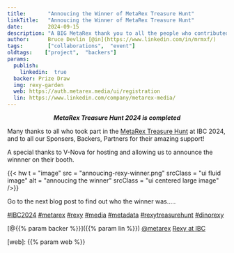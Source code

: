 ```yaml
---
title:       "Annoucing the Winner of MetaRex Treasure Hunt"
linkTitle:   "Annoucing the Winner of MetaRex Treasure Hunt"
date:        2024-09-15
description: "A BIG MetaRex thank you to all the people who contributed to the MetaRex Treasure Hunt"
author:      Bruce Devlin [@in](https://www.linkedin.com/in/mrmxf/)
tags:        ["collaborations",  "event"]
oldtags:    ["project",  "backers"]
params:
  publish:
    linkedin:  true
  backer: Prize Draw
  img: rexy-garden
  web: https://auth.metarex.media/ui/registration
  lin: https://www.linkedin.com/company/metarex-media/
---
```


**<p style = "text-align:center;"><span class = "ui purple text">_MetaRex Treasure Hunt 2024 is completed_</span></p>**

Many thanks to all who took part in the [MetaRex Treasure Hunt] at IBC 2024, and to all our Sponsers, Backers, Partners for their amazing support! 

A special thanks to V-Nova for hosting and allowing us to announce the winnner on their booth.  

{{< hw t = "image"
   src = "annoucing-rexy-winner.png" 
   srcClass = "ui fluid image"
   alt = "annoucing the winner" 
   srcClass = "ui centered large image"
/>}}

Go to the next blog post to find out who the winner was.....

[#IBC2024](https://www.linkedin.com/search/results/all/?keywords=%23IBC2024)
[#metarex](https://www.linkedin.com/search/results/all/?keywords=%23metarex)
[#rexy](https://www.linkedin.com/search/results/all/?keywords=%23rexy)
[#media](https://www.linkedin.com/search/results/all/?keywords=%23media)
[#metadata](https://www.linkedin.com/search/results/all/?keywords=%23metadata)
[#rexytreasurehunt](https://www.linkedin.com/search/results/all/?keywords=%23rexytreasurehunt)
[#dinorexy](https://www.linkedin.com/search/results/all/?keywords=%23dinorexy)

<i class = "linkedin icon"></i>[@{{% param backer %}}]({{% param lin %}})
<i class = "linkedin icon"></i>[@metarex][limrx]
<i class = "linkedin icon"></i>[Rexy at IBC][lirxy]

[web]:    {{% param web %}}

[limrx]:   https://uk.linkedin.com/company/metarex-media
[lirxy]:   https://www.linkedin.com/search/results/all/?keywords=%23ibc2024%20%23metarex%20%23rexy
[rxydraw]: https://ibc2024.mapyourshow.com/8_0/floorplan/?st=keyword&hallID=J&sv=V-NOVA&selectedBooth=14.AI03
[ths]:     https://auth.metarex.media/ui/registration
[thp]:     /project/treasure-hunt/

[MetaRex Treasure Hunt]: https://metarex.media/project/treasure-hunt/

